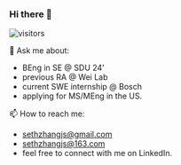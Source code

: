 ### Hi there 👋

<!--
**sethzhangjs/sethzhangjs** is a ✨ _special_ ✨ repository because its `README.md` (this file) appears on your GitHub profile.

Here are some ideas to get you started:

- 🔭 I’m currently working on ...
- 🌱 I’m currently learning ...
- 👯 I’m looking to collaborate on ...
- 🤔 I’m looking for help with ...
- 💬 Ask me about ...
- 📫 How to reach me: ...
- 😄 Pronouns: ...
- ⚡ Fun fact: ...
-->

![visitors](https://visitor-badge.glitch.me/badge?page_id=Augenstern-creator&left_color=green&right_color=red)


💬 Ask me about:
- BEng in SE @ SDU 24' 
- previous RA @ Wei Lab
- current SWE internship @ Bosch
- applying for MS/MEng in the US.

📫 How to reach me: 
- sethzhangjs@gmail.com
- sethzhangjs@163.com
- feel free to connect with me on LinkedIn.




